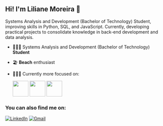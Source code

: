 ## Hi! I'm Liliane Moreira 👋
Systems Analysis and Development (Bachelor of Technology) Student, improving skills in Python, SQL, and JavaScript. Currently, developing practical projects to consolidate knowledge in back-end development and data analysis.

- 👩🏻‍🎓 Systems Analysis and Development (Bachelor of Technology) **Student**
- 🏖️ **Beach** enthusiast
- 👩🏻‍💻 Currently more focused on:

  <div display = "inline">
  <img widht= "50" height = "50" src = "https://github.com/user-attachments/assets/e1089722-7cec-409e-8739-3007bc8d2ec8"/>
  <img widht = "50" height = "50" src = "https://github.com/user-attachments/assets/fdc2cc94-ab2a-4f6c-85e9-41f5ac9d1539"/>
  <img widht = "50" height = "50" src="https://devicon-website.vercel.app/api/javascript/original.svg"></img>

 </div>

### You can also find me on: 

[![LinkedIn](https://img.shields.io/badge/LinkedIn-0077B5?style=for-the-badge&logo=linkedin&logoColor=white)](https://www.linkedin.com/in/liliane-moreira-37a668250/) [![Gmail](https://img.shields.io/badge/Gmail-333333?style=for-the-badge&logo=gmail&logoColor=red)](mailto:lilianemmoreira@gmail.com)





